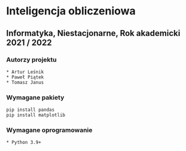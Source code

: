# Inteligencja obliczeniowa
## Informatyka, Niestacjonarne, Rok akademicki 2021 / 2022

### Autorzy projektu

    * Artur Leśnik
    * Paweł Piątek
    * Tomasz Janus

### Wymagane pakiety

```commandline
pip install pandas
pip install matplotlib
```

### Wymagane oprogramowanie

    * Python 3.9+